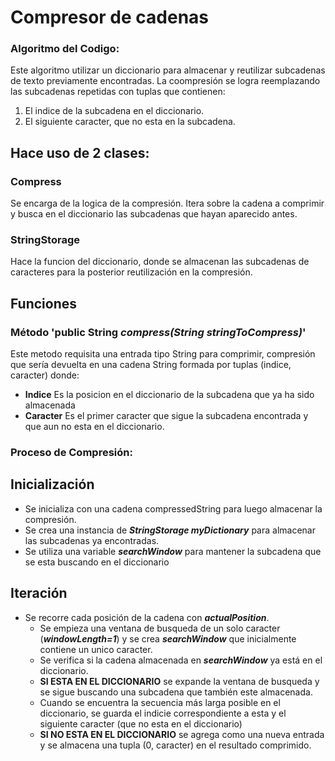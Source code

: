 # Compresor de cadenas 
### Algoritmo del Codigo:
Este algoritmo utilizar un diccionario para almacenar y reutilizar subcadenas de texto previamente encontradas. La coompresión se logra reemplazando las subcadenas repetidas con tuplas que contienen: 
1. El indice de la subcadena en el diccionario.
2. El siguiente caracter, que no esta en la subcadena.

## Hace uso de 2 clases:
### Compress 
Se encarga de la logica de la compresión. Itera sobre la cadena a comprimir y busca en el diccionario las subcadenas que hayan aparecido antes.

### StringStorage
Hace la funcion del diccionario, donde se almacenan las subcadenas de caracteres para la posterior reutilización en la compresión.

## Funciones
### Método 'public String _compress(String stringToCompress)_'
Este metodo requisita una entrada tipo String para comprimir, compresión que sería devuelta en una cadena String formada por tuplas (indice, caracter) donde:
- **Indice** Es la posicion en el diccionario de la subcadena que ya ha sido almacenada
- **Caracter** Es el primer caracter que sigue la subcadena encontrada y que aun no esta en el diccionario.

### Proceso de Compresión:
## Inicialización
- Se inicializa con una cadena compressedString para luego almacenar la compresión.
- Se crea una instancia de ___StringStorage myDictionary___ para almacenar las subcadenas ya encontradas.
- Se utiliza una variable ___searchWindow___ para mantener la subcadena que se esta buscando en el diccionario

## Iteración
- Se recorre cada posición de la cadena con ___actualPosition___.
    - Se empieza una ventana de busqueda de un solo caracter (___windowLength=1___) y se crea ___searchWindow___ que inicialmente contiene un unico caracter.
    - Se verifica si la cadena almacenada en ___searchWindow___ ya está en el diccionario.
    - **SI ESTA EN EL DICCIONARIO** se expande la ventana de busqueda y se sigue buscando una subcadena que también este almacenada.
    - Cuando se encuentra la secuencia más larga posible en el diccionario, se guarda el indicie correspondiente a esta y el siguiente caracter (que no esta en el diccionario) 
    - **SI NO ESTA EN EL DICCIONARIO** se agrega como una nueva entrada y se almacena una tupla (0, caracter) en el resultado comprimido.